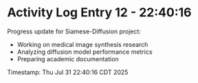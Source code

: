 # Activity Log Entry 12 - 22:40:16

Progress update for Siamese-Diffusion project:
- Working on medical image synthesis research
- Analyzing diffusion model performance metrics
- Preparing academic documentation

Timestamp: Thu Jul 31 22:40:16 CDT 2025

